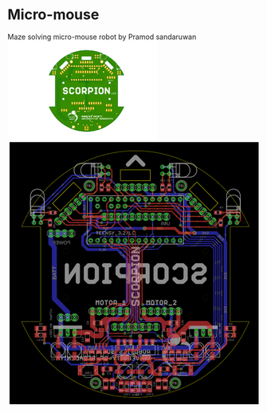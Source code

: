# Micro-mouse
Maze solving micro-mouse robot
by Pramod sandaruwan
<img src="./media/pcb.png" width="300"/> <img align="right" img src="./media/layout.png" width="500"/>
